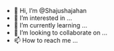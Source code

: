 - 👋 Hi, I’m @Shajushajahan
- 👀 I’m interested in ...
- 🌱 I’m currently learning ...
- 💞️ I’m looking to collaborate on ...
- 📫 How to reach me ...

<!---
Shajushajahan/Shajushajahan is a ✨ special ✨ repository because its `README.md` (this file) appears on your GitHub profile.
You can click the Preview link to take a look at your changes.
--->
